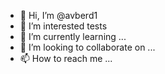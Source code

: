 - 👋 Hi, I’m @avberd1
- 👀 I’m interested tests
- 🌱 I’m currently learning ...
- 💞️ I’m looking to collaborate on ...
- 📫 How to reach me ...

<!---
avberd1/avberd1 is a ✨ special ✨ repository because its `README.md` (this file) appears on your GitHub profile.
You can click the Preview link to take a look at your changes.
--->

